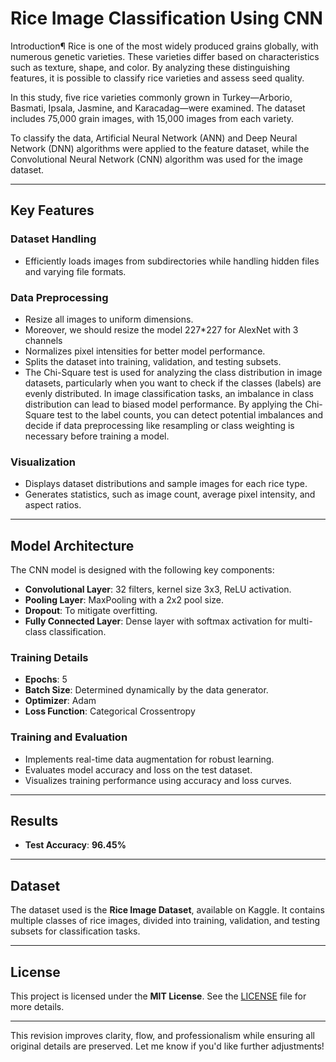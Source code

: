 # Rice Image Classification Using CNN

Introduction¶
Rice is one of the most widely produced grains globally, with numerous genetic varieties. These varieties differ based on characteristics such as texture, shape, and color. By analyzing these distinguishing features, it is possible to classify rice varieties and assess seed quality.

In this study, five rice varieties commonly grown in Turkey—Arborio, Basmati, Ipsala, Jasmine, and Karacadag—were examined. The dataset includes 75,000 grain images, with 15,000 images from each variety.

To classify the data, Artificial Neural Network (ANN) and Deep Neural Network (DNN) algorithms were applied to the feature dataset, while the Convolutional Neural Network (CNN) algorithm was used for the image dataset. 

---

## Key Features  

### Dataset Handling  
- Efficiently loads images from subdirectories while handling hidden files and varying file formats.  

### Data Preprocessing  
- Resize all images to uniform dimensions.
- Moreover, we should resize the model 227*227 for AlexNet with 3 channels
- Normalizes pixel intensities for better model performance.  
- Splits the dataset into training, validation, and testing subsets.
- The Chi-Square test is used for analyzing the class distribution in image datasets, particularly when you want to check if the classes (labels) are evenly distributed. In image classification tasks, an imbalance in class distribution can lead to biased model performance. By applying the Chi-Square test to the label counts, you can detect potential imbalances and decide if data preprocessing like resampling or class weighting is necessary before training a model.

### Visualization  
- Displays dataset distributions and sample images for each rice type.  
- Generates statistics, such as image count, average pixel intensity, and aspect ratios.  

---

## Model Architecture  
The CNN model is designed with the following key components:  
- **Convolutional Layer**: 32 filters, kernel size 3x3, ReLU activation.  
- **Pooling Layer**: MaxPooling with a 2x2 pool size.  
- **Dropout**: To mitigate overfitting.  
- **Fully Connected Layer**: Dense layer with softmax activation for multi-class classification.  

### Training Details  
- **Epochs**: 5  
- **Batch Size**: Determined dynamically by the data generator.  
- **Optimizer**: Adam  
- **Loss Function**: Categorical Crossentropy  

### Training and Evaluation  
- Implements real-time data augmentation for robust learning.  
- Evaluates model accuracy and loss on the test dataset.  
- Visualizes training performance using accuracy and loss curves.  

---

## Results  
- **Test Accuracy**: **96.45%**  

---

## Dataset  
The dataset used is the **Rice Image Dataset**, available on Kaggle. It contains multiple classes of rice images, divided into training, validation, and testing subsets for classification tasks.  

---


## License  
This project is licensed under the **MIT License**. See the [LICENSE](LICENSE) file for more details.  

--- 

This revision improves clarity, flow, and professionalism while ensuring all original details are preserved. Let me know if you'd like further adjustments!

